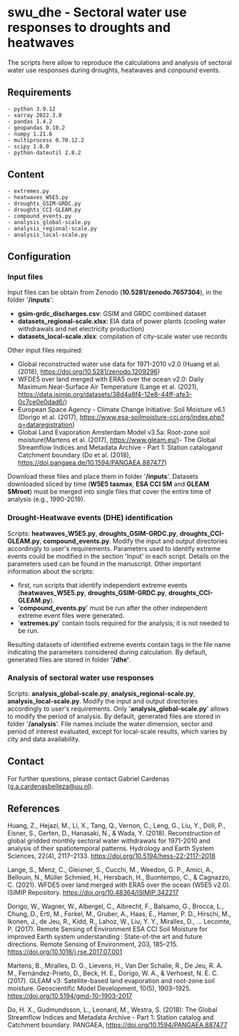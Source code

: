 # swu_dhe - Sectoral water use responses to droughts and heatwaves
The scripts here allow to reproduce the calculations and analysis of sectoral water use responses during droughts, heatwaves and conpound events.

## Requirements
    - python 3.9.12
    - xarray 2022.3.0
    - pandas 1.4.2
    - geopandas 0.10.2
    - numpy 1.21.6
    - multiprocess 0.70.12.2
    - scipy 1.8.0
    - python-dateutil 2.8.2

## Content
    - extremes.py
    - heatwaves_W5E5.py
    - droughts_GSIM-GRDC.py
    - droughts_CCI-GLEAM.py
    - compound_events.py
    - analysis_global-scale.py
    - analysis_regional-scale.py
    - analysis_local-scale.py

## Configuration
### Input files
Input files can be obtain from Zenodo (**10.5281/zenodo.7657304**), in the folder '**/inputs**':
-    **gsim-grdc_discharges.csv**: GSIM and GRDC combined dataset
-    **datasets_regional-scale.xlsx**: EIA data of power plants (cooling water withdrawals and net electricity production)
-    **datasets_local-scale.xlsx**: compilation of city-scale water use records
    
Other input files required:
-    Global reconstructed water use data for 1971-2010 v2.0 (Huang et al. (2018), https://doi.org/10.5281/zenodo.1209296)
-    WFDE5 over land merged with ERA5 over the ocean v2.0: Daily Maximum Near-Surface Air Temperature (Lange et al. (2021),
    https://data.isimip.org/datasets/38d4a8f4-12e8-44ff-afe3-0c7ce0e0dad6/)
-    European Space Agency - Climate Change Initiative: Soil Moisture v6.1 (Dorigo et al. (2017),
    https://www.esa-soilmoisture-cci.org/index.php?q=dataregistration)
-    Global Land Evaporation Amsterdam Model v3.5a: Root-zone soil moisture(Martens et al. (2017), https://www.gleam.eu/)- The Global Streamflow Indices and Metadata Archive - Part 1: Station catalogand Catchment boundary (Do et al. (2018),
    https://doi.pangaea.de/10.1594/PANGAEA.887477)
    
Download these files and place them in folder '**/inputs**'. Datasets downloaded sliced by time (**W5E5 tasmax**, **ESA CCI SM** and **GLEAM SMroot**) must be merged into single files that cover the entire time of analysis (e.g., 1990-2019).

### Drought-Heatwave events (DHE) identification
Scripts: **heatwaves_W5E5.py**, **droughts_GSIM-GRDC.py**, **droughts_CCI-GLEAM.py**, **compound_events.py**.
Modify the input and output directories accordingly to user's requirements.
Parameters used to identify extreme events could be modified in the section 'Input' in each script. Details on the parameters used can be found in the manuscript.
Other important information about the scripts:

-    first, run scripts that identify independent extreme events (**heatwaves_W5E5.py**, **droughts_GSIM-GRDC.py**, **droughts_CCI-GLEAM.py**).
-    '**compound_events.py**' must be run after the other independent extreme event files were generated.
-    '**extremes.py**' contain tools required for the analysis; it is not needed to be run.

Resulting datasets of identified extreme events contain tags in the file name indicating the parameters considered during calculation.
By default, generated files are stored in folder **'/dhe'**.

### Analysis of sectoral water use responses
Scripts: **analysis_global-scale.py**, **analysis_regional-scale.py**, **analysis_local-scale.py**.
Modify the input and output directories accordingly to user's requirements.
Only '**analysis_global-scale.py**' allows to modify the period of analysis.
By default, generated files are stored in folder '**/analysis**'.
File names include the water dimension, sector and period of interest evaluated, except for local-scale results, which varies by city and data availability.

## Contact
For further questions, please contact Gabriel Cardenas (g.a.cardenasbelleza@uu.nl).

## References
Huang, Z., Hejazi, M., Li, X., Tang, Q., Vernon, C., Leng, G., Liu, Y., Döll, P., Eisner, S., Gerten, D., Hanasaki, N., & Wada, Y. (2018). Reconstruction of global gridded monthly sectoral water withdrawals for 1971-2010 and analysis of their spatiotemporal patterns. Hydrology and Earth System Sciences, 22(4), 2117–2133. https://doi.org/10.5194/hess-22-2117-2018

Lange, S., Menz, C., Gleixner, S., Cucchi, M., Weedon, G. P., Amici, A., Bellouin, N., Müller Schmied, H., Hersbach, H., Buontempo, C., & Cagnazzo, C. (2021). WFDE5 over land merged with ERA5 over the ocean (W5E5 v2.0). ISIMIP Repository. https://doi.org/10.48364/ISIMIP.342217

Dorigo, W., Wagner, W., Albergel, C., Albrecht, F., Balsamo, G., Brocca, L., Chung, D., Ertl, M., Forkel, M., Gruber, A., Haas, E., Hamer, P. D., Hirschi, M., Ikonen, J., de Jeu, R., Kidd, R., Lahoz, W., Liu, Y. Y., Miralles, D., … Lecomte, P. (2017). Remote Sensing of Environment ESA CCI Soil Moisture for improved Earth system understanding : State-of-the art and future directions. Remote Sensing of Environment, 203, 185–215. https://doi.org/10.1016/j.rse.2017.07.001

Martens, B., Miralles, D. G., Lievens, H., Van Der Schalie, R., De Jeu, R. A. M., Fernández-Prieto, D., Beck, H. E., Dorigo, W. A., & Verhoest, N. E. C. (2017). GLEAM v3: Satellite-based land evaporation and root-zone soil moisture. Geoscientific Model Development, 10(5), 1903–1925. https://doi.org/10.5194/gmd-10-1903-2017

Do, H. X., Gudmundsson, L., Leonard, M., Westra, S. (2018): The Global Streamflow Indices and Metadata Archive - Part 1: Station catalog and Catchment boundary. PANGAEA, https://doi.org/10.1594/PANGAEA.887477 
